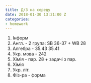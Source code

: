 ```yaml
---
title: Д/З на середу
date: 2018-01-30 13:21:00 Z
categories:
- homework
---
```


1. Інформ
2. Англ. - 2 група: SB 36-37 + WB 28
3. Алгебра - 35.43 35.41
4. Укр. мова - 242
5. Хімія - пар. 28 + задачі з пар.
6. Хімія
7. Укр. літ.
8. Фіз-ра - форма